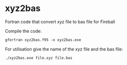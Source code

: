# xyz2bas
Fortran code that convert xyz file to bas file for Fireball

Compile the code:
```markdown
gfortran xyz2bas.f95 -o xyz2bas.exe
```

For utilisation give the name of the xyz file and the bas file:
```markdown
./xyz2bas.exe file.xyz file.bas
```
